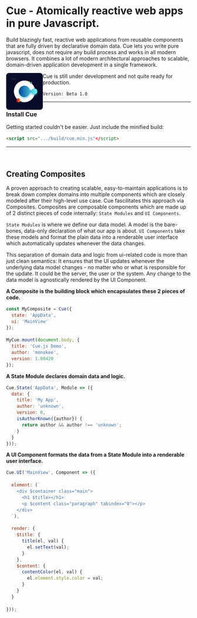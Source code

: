 # Cue - Atomically reactive web apps in pure Javascript.

Build blazingly fast, reactive web applications from reusable components that are fully driven by declarative
domain data. Cue lets you write pure javascript, does not require any build process and works in all modern browsers.
It combines a lot of modern architectural approaches to scalable, domain-driven application development
in a single framework.

<img align="left" src="https://github.com/monokee/Cue/raw/master/CueLogo.png" alt="Cue Logo" width="100" height="100"/>
<p>Cue is still under development and not quite ready for production.</p>
<pre><code>Version: Beta 1.0</code></pre>

***

### Install Cue

Getting started couldn't be easier. Just include the minified build:

```html
<script src=".../build/cue.min.js"</script>
```
***

<br>

## Creating Composites
A proven approach to creating scalable, easy-to-maintain applications is to break down complex domains into multiple components which are closely modeled after their high-level use case. Cue fascilitates this approach via Composites. Composites are composable components which are made up of 2 distinct pieces of code internally: `State Modules` and `UI Components`.

`State Modules` is where we define our data model. A model is the bare-bones, data-only declaration of what our app is about.
`UI Components` take these models and format the plain data into a renderable user interface which automatically updates whenever the data changes.

This separation of domain data and logic from ui-related code is more than just clean semantics: It ensures that the UI updates whenever the underlying data model changes - no matter who or what is responsible for the update. It could be the server, the user or the system. Any change to the data model is agnostically rendered by the UI Component.

<b>A Composite is the building block which encapsulates these 2 pieces of code. </b>
```javascript
const MyComposite = Cue({
  state: 'AppData',
  ui: 'MainView'
});

MyCue.mount(document.body, {
  title: 'Cue.js Demo',
  author: 'monokee',
  version: 1.00420
});
```
<b>A State Module declares domain data and logic.</b>
```javascript
Cue.State('AppData', Module => ({
  data: {
    title: 'My App',
    author: 'unknown',
    version: 0,
    isAuthorKnown({author}) {
      return author && author !== 'unknown';
    }    
  }
}));
```
<b>A UI Component formats the data from a State Module into a renderable user interface.</b>
```javascript
Cue.UI('MainView', Component => ({

  element: (`
    <div $container class="main">
      <h1 $title></h1>
      <p $content class="paragraph" tabindex="0"></p>
    </div>
  `),
  
  render: {
    $title: {
      title(el, val) {
        el.setText(val);
      }
    },
    $content: {
      contentColor(el, val) {
        el.element.style.color = val;
      }
    }
  }
  
}));
```

